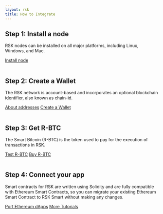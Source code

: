 ```yaml
---
layout: rsk
title: How to Integrate
---
```


## Step 1: Install a node

RSK nodes can be installed on all major platforms, including Linux, Windows, and Mac.

<a href="/rsk/node/install" class="green-button">Install node</a>
<br/><br/>

## Step 2: Create a Wallet

The RSK network is account-based and incorporates an optional blockchain identifier, also known as chain-id.

<a href="/rsk/architecture/account-based" class="green-button">About addresses</a>
<a href="/develop/apps/wallets" class="green-button">Create a Wallet</a>
<br/><br/>

## Step 3: Get R-BTC

The Smart Bitcoin (R-BTC) is the token used to pay for the execution of transactions in RSK.

<a href="https://faucet.testnet.rsk.co" target="_blank" class="green-button">Test R-BTC</a>
<a href="/rsk/rbtc" class="green-button">Buy R-BTC</a>
<br/><br/>

## Step 4: Connect your app

Smart contracts for RSK are written using Solidity and are fully compatible with Ethereum Smart Contracts, so you can migrate your existing Ethereum Smart Contract to RSK Smart without making any changes.

<a href="/tutorials/port-ethereum-dapps" class="green-button">Port Ethereum dApps</a>
<a href="/tutorials" class="green-button">More Tutorials</a>
<br/><br/>
